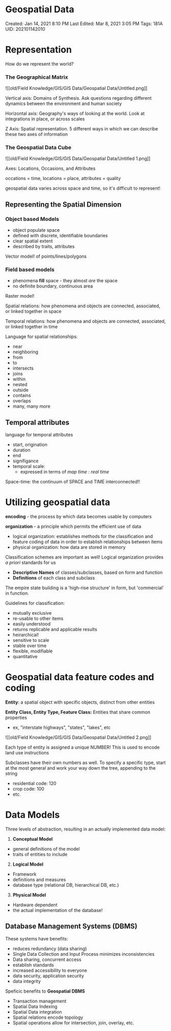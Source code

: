 # Geospatial Data

Created: Jan 14, 2021 8:10 PM
Last Edited: Mar 8, 2021 3:05 PM
Tags: 181A
UID: 202101142010

# Representation

How do we represent the world?

### The Geographical Matrix

![[old/Field Knowledge/GIS/GIS Data/Geospatial Data/Untitled.png]]

Vertical axis: Domains of Synthesis. Ask questions regarding different dynamics between the environment and human society

Horizontal axis: Geography's ways of looking at the world. Look at integrations in place, or across scales

Z Axis: Spatial representation. 5 different ways in which we can describe these two axes of information

### The Geospatial Data Cube

![[old/Field Knowledge/GIS/GIS Data/Geospatial Data/Untitled 1.png]]

Axes: Locations, Occasions, and Attributes

occations = time, locations = place, attributes = quality

geospatial data varies across space and time, so it's difficult to represent!

## Representing the Spatial Dimension

### Object based Models

- object populate space
- defined with discrete, identifiable boundaries
- clear spatial extent
- described by traits, attributes

Vector model! of points/lines/polygons

### Field based models

- phenomena **fill** space - they almost *are* the space
- no definite boundary, continuous area

Raster model!

Spatial relations: how phenomena and objects are connected, associated, or linked together in space

Temporal relations: how phenomena and objects are connected, associated, or linked together in time

Language for spatial relationships:

- near
- neighboring
- from
- to
- intersects
- joins
- within
- nested
- outside
- contains
- overlaps
- many, many more

## Temporal attributes

language for temporal attributes

- start, origination
- duration
- end
- signifigance
- temporal scale:
    - expressed in terms of *map time : real time*

Space-time: the continuum of SPACE and TIME interconnected!!

# Utilizing geospatial data

**encoding** - the process by which data becomes usable by computers

**organization** - a principle which permits the efficient use of data

- logical organization: establishes methods for the classification and feature coding of data in order to establish relationships between items
- physical organization: how data are stored in memory

Classification schemes are important as well! Logical organization provides *a priori* standards for us

- **Descriptive Names** of classes/subclasses, based on form and function
- **Definitions** of each class and subclass

The empire state building is a 'high-rise structure' in form, but 'commercial' in function.

Guidelines for classification:

- mutually exclusive
- re-usable to other items
- easily understood
- returns replicable and applicable results
- heirarchical!
- sensitive to scale
- stable over time
- flexible, modifiable
- quantitative

# Geospatial data feature codes and coding

**Entity**: a spatial object with specific objects, distinct from other entities

**Entity Class, Entity Type, Feature Class:** Entities that share common properties

- ex, "interstate highways", "states", "lakes", etc

![[old/Field Knowledge/GIS/GIS Data/Geospatial Data/Untitled 2.png]]

Each type of entity is assigned a unique NUMBER! This is used to encode land use instructions

Subclasses have their own numbers as well. To specify a specific type, start at the most general and work your way down the tree, appending to the string

- residential code: 120
- crop code: 100
- etc.

# Data Models

Three levels of abstraction, resulting in an actually implemented data model:

1. **Conceptual Model**
- general definitions of the model
- traits of entities to include

2. **Logical Model**

- Framework
- definitions and measures
- database type (relational DB, hierarchical DB, etc.)

3. **Physical Model**

- Hardware dependent
- the actual implementation of the database!

## Database Management Systems (DBMS)

These systems have benefits:

- reduces redundancy (data sharing)
- Single Data Collection and Input Process minimizes inconsistencies
- Data sharing, concurrent access
- establish standards
- increased accessibility to everyone
- data security, application security
- data integrity

Speficic benefits to **Geospatial DBMS**

- Transaction management
- Spatial Data Indexing
- Spatial Data integration
- Spatial relations encode topology
- Spatial operations allow for intersection, join, overlay, etc.